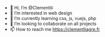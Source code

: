 - 👋 Hi, I’m @Clementlii
- 👀 I’m interested in web design 
- 🌱 I’m currently learning css, js, vuejs, php
- 💞️ I’m looking to collaborate on all projects
- 📫 How to reach me https://clementliagre.fr

<!---
Clementlii/Clementlii is a ✨ special ✨ repository because its `README.md` (this file) appears on your GitHub profile.
You can click the Preview link to take a look at your changes.
--->
